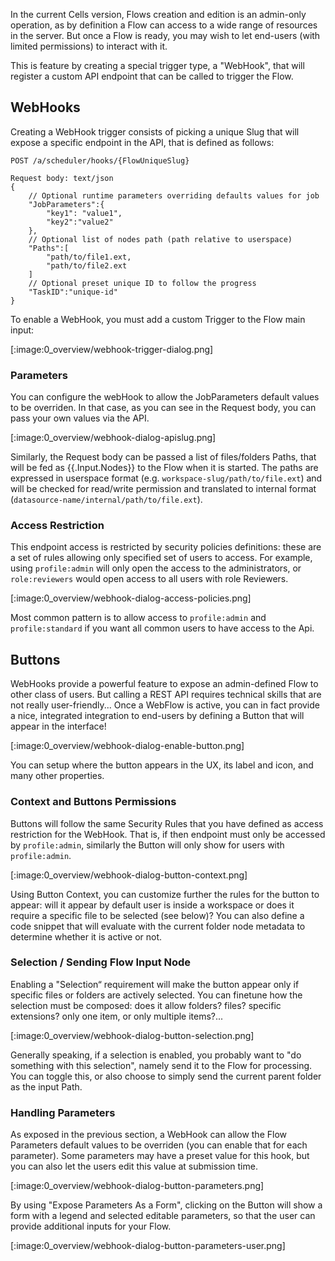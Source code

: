 In the current Cells version, Flows creation and edition is an admin-only operation, as by definition a Flow can access to a wide range of resources in the server. But once a Flow is ready, you may wish to let end-users (with limited permissions) to interact with it. 

This is feature by creating a special trigger type, a "WebHook", that will register a custom API endpoint that can be called to trigger the Flow.

## WebHooks

Creating a WebHook trigger consists of picking a unique Slug that will expose a specific endpoint in the API, that is defined as follows:
```
POST /a/scheduler/hooks/{FlowUniqueSlug}

Request body: text/json
{
    // Optional runtime parameters overriding defaults values for job
    "JobParameters":{
        "key1": "value1", 
        "key2":"value2"
    },
    // Optional list of nodes path (path relative to userspace)
    "Paths":[
        "path/to/file1.ext,
        "path/to/file2.ext
    ]
    // Optional preset unique ID to follow the progress
    "TaskID":"unique-id"
}
```

To enable a WebHook, you must add a custom Trigger to the Flow main input: 

[:image:0_overview/webhook-trigger-dialog.png]

### Parameters

You can configure the webHook to allow the JobParameters default values to be overriden. In that case, as you can see in the Request body, you can pass your own values via the API.

[:image:0_overview/webhook-dialog-apislug.png]

Similarly, the Request body can be passed a list of files/folders Paths, that will be fed as {{.Input.Nodes}} to the Flow when it is started. The paths are expressed in userspace format (e.g. `workspace-slug/path/to/file.ext`) and will be checked for read/write permission and translated to internal format (`datasource-name/internal/path/to/file.ext`).

### Access Restriction

This endpoint access is restricted by security policies definitions: these are a set of rules allowing only specified set of users to access. For example, using `profile:admin` will only open the access to the administrators, or `role:reviewers` would open access to all users with role Reviewers.

[:image:0_overview/webhook-dialog-access-policies.png]

Most common pattern is to allow access to `profile:admin` and `profile:standard` if you want all common users to have access to the Api.

## Buttons

WebHooks provide a powerful feature to expose an admin-defined Flow to other class of users. But calling a REST API requires technical skills that are not really user-friendly... Once a WebFlow is active, you can in fact provide a nice, integrated integration to end-users by defining a Button that will appear in the interface! 

[:image:0_overview/webhook-dialog-enable-button.png]

You can setup where the button appears in the UX, its label and icon, and many other properties.

### Context and Buttons Permissions

Buttons will follow the same Security Rules that you have defined as access restriction for the WebHook. That is, if then endpoint must only be accessed by `profile:admin`, similarly the Button will only show for users with `profile:admin`. 

[:image:0_overview/webhook-dialog-button-context.png]

Using Button Context, you can customize further the rules for the button to appear: will it appear by default user is inside a workspace or does it require a specific file to be selected (see below)? You can also define a code snippet that will evaluate with the current folder node metadata to determine whether it is active or not.  

### Selection / Sending Flow Input Node

Enabling a "Selection“ requirement will make the button appear only if specific files or folders are actively selected. You can finetune how the selection must be composed: does it allow folders? files? specific extensions? only one item, or only multiple items?... 

[:image:0_overview/webhook-dialog-button-selection.png]

Generally speaking, if a selection is enabled, you probably want to "do something with this selection", namely send it to the Flow for processing. You can toggle this, or also choose to simply send the current parent folder as the input Path.

### Handling Parameters

As exposed in the previous section, a WebHook can allow the Flow Parameters default values to be overriden (you can enable that for each parameter). Some parameters may have a preset value for this hook, but you can also let the users edit this value at submission time. 

[:image:0_overview/webhook-dialog-button-parameters.png]

By using "Expose Parameters As a Form", clicking on the Button will show a form with a legend and selected editable parameters, so that the user can provide additional inputs for your Flow.

[:image:0_overview/webhook-dialog-button-parameters-user.png]